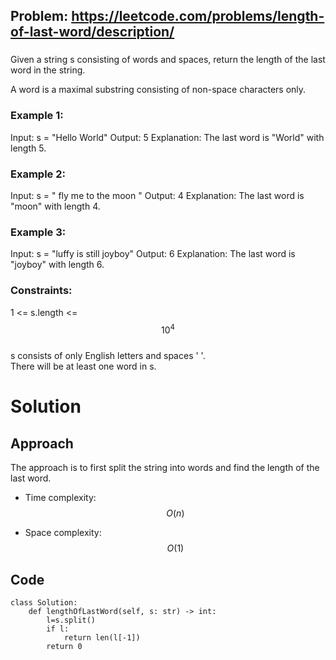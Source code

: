 ## Problem: https://leetcode.com/problems/length-of-last-word/description/
### 
Given a string s consisting of words and spaces, return the length of the last word in the string.

A word is a maximal substring consisting of non-space characters only.
 
### Example 1:
Input: s = "Hello World"
Output: 5
Explanation: The last word is "World" with length 5.

### Example 2:
Input: s = "   fly me   to   the moon  "
Output: 4
Explanation: The last word is "moon" with length 4.

### Example 3:
Input: s = "luffy is still joyboy"
Output: 6
Explanation: The last word is "joyboy" with length 6.

### Constraints:
1 <= s.length <= $$10^4$$ \
s consists of only English letters and spaces ' '. \
There will be at least one word in s.

# Solution
## Approach
The approach is to first split the string into words and find the length of the last word.

- Time complexity:
$$O(n)$$

- Space complexity:
$$O(1)$$

## Code
```python3 []
class Solution:
    def lengthOfLastWord(self, s: str) -> int:
        l=s.split()
        if l:
            return len(l[-1])
        return 0
```

